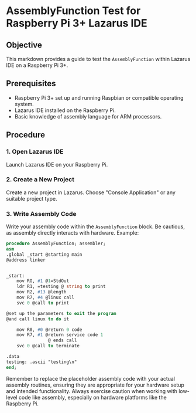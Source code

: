 # AssemblyFunction Test for Raspberry Pi 3+ Lazarus IDE

## Objective
This markdown provides a guide to test the `AssemblyFunction` within Lazarus IDE on a Raspberry Pi 3+.

## Prerequisites
- Raspberry Pi 3+ set up and running Raspbian or compatible operating system.
- Lazarus IDE installed on the Raspberry Pi.
- Basic knowledge of assembly language for ARM processors.

## Procedure

### 1. Open Lazarus IDE
Launch Lazarus IDE on your Raspberry Pi.

### 2. Create a New Project
Create a new project in Lazarus. Choose "Console Application" or any suitable project type.

### 3. Write Assembly Code
Write your assembly code within the `AssemblyFunction` block. Be cautious, as assembly directly interacts with hardware. Example:

```pascal
procedure AssemblyFunction; assembler;
asm
.global _start @starting main
@address linker


_start:
    mov RO, #1 @1=StdOut
    ldr R1, =testing @ string to print
    mov R2, #13 @length
    mov R7, #4 @linux call
    svc 0 @call to print

@set up the parameters to exit the program
@and call linux to do it

    mov R0, #0 @return 0 code
    mov R7, #1 @return service code 1
                @ ends call
    svc 0 @call to terminate

.data
testing: .ascii "testing\n"
end;
```


Remember to replace the placeholder assembly code with your actual assembly routines, ensuring they are appropriate for your hardware setup and intended functionality. Always exercise caution when working with low-level code like assembly, especially on hardware platforms like the Raspberry Pi.
